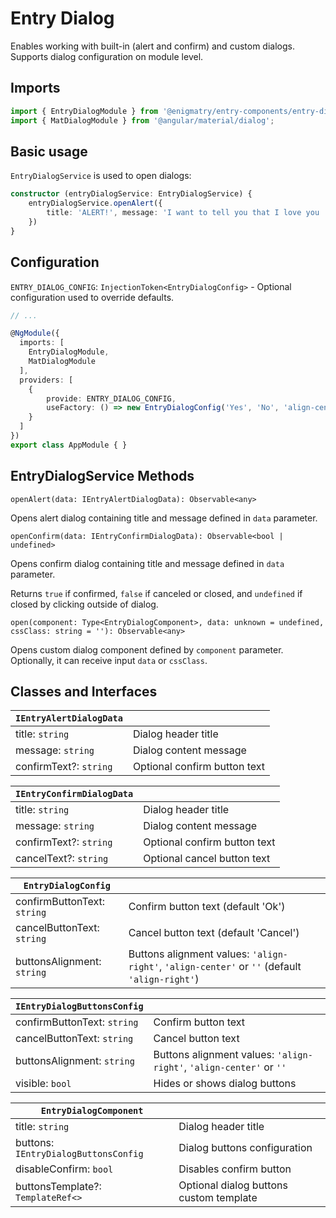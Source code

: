 # Entry Dialog

Enables working with built-in (alert and confirm) and custom dialogs. Supports dialog configuration on module level.

## Imports

```ts
import { EntryDialogModule } from '@enigmatry/entry-components/entry-dialog';
import { MatDialogModule } from '@angular/material/dialog';
```

## Basic usage

`EntryDialogService` is used to open dialogs:

```ts
constructor (entryDialogService: EntryDialogService) {
    entryDialogService.openAlert({
        title: 'ALERT!', message: 'I want to tell you that I love you :)'
    })
}
```

## Configuration

`ENTRY_DIALOG_CONFIG`: `InjectionToken<EntryDialogConfig>` - Optional configuration used to override defaults.

```ts
// ...

@NgModule({
  imports: [
    EntryDialogModule,
    MatDialogModule
  ],
  providers: [
    {
        provide: ENTRY_DIALOG_CONFIG,
        useFactory: () => new EntryDialogConfig('Yes', 'No', 'align-center')
    }
  ]
})
export class AppModule { }
```

## EntryDialogService Methods

`openAlert(data: IEntryAlertDialogData): Observable<any>`

Opens alert dialog containing title and message defined in `data` parameter.

`openConfirm(data: IEntryConfirmDialogData): Observable<bool | undefined>`

Opens confirm dialog containing title and message defined in `data` parameter.

Returns `true` if confirmed, `false` if canceled or closed, and `undefined` if closed by clicking outside of dialog.

`open(component: Type<EntryDialogComponent>, data: unknown = undefined, cssClass: string = ''): Observable<any>`

Opens custom dialog component defined by `component` parameter. Optionally, it can receive input `data` or `cssClass`.

## Classes and Interfaces

| `IEntryAlertDialogData` |  |
| - | - |
| title: `string` | Dialog header title |
| message: `string` | Dialog content message |
| confirmText?: `string` | Optional confirm button text |

| `IEntryConfirmDialogData` |  |
| - | - |
| title: `string` | Dialog header title |
| message: `string` | Dialog content message |
| confirmText?: `string` | Optional confirm button text |
| cancelText?: `string` | Optional cancel button text |

| `EntryDialogConfig` |  |
| - | - |
| confirmButtonText: `string` | Confirm button text (default 'Ok') |
| cancelButtonText: `string` | Cancel button text (default 'Cancel') |
| buttonsAlignment: `string` | Buttons alignment values: `'align-right'`, `'align-center'` or `''` (default `'align-right'`) |

| `IEntryDialogButtonsConfig` |  |
| - | - |
| confirmButtonText: `string` | Confirm button text |
| cancelButtonText: `string` | Cancel button text |
| buttonsAlignment: `string` | Buttons alignment values: `'align-right'`, `'align-center'` or `''` |
| visible: `bool` | Hides or shows dialog buttons |

| `EntryDialogComponent` |  |
| - | - |
| title: `string` | Dialog header title |
| buttons: `IEntryDialogButtonsConfig` | Dialog buttons configuration |
| disableConfirm: `bool` | Disables confirm button  |
| buttonsTemplate?: `TemplateRef<>` | Optional dialog buttons custom template |
